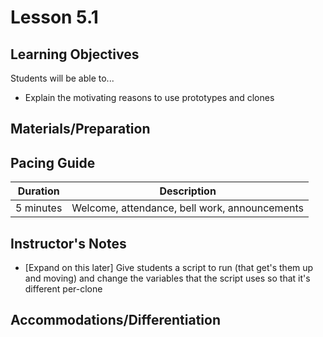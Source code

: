 # Lesson 5.1

## Learning Objectives

Students will be able to...

-   Explain the motivating reasons to use prototypes and clones

## Materials/Preparation

## Pacing Guide

| Duration  | Description                                   |
| --------- | --------------------------------------------- |
| 5 minutes | Welcome, attendance, bell work, announcements |

## Instructor's Notes

-   [Expand on this later] Give students a script to run (that get's them up and moving) and change the variables that the script uses so that it's different per-clone

## Accommodations/Differentiation
